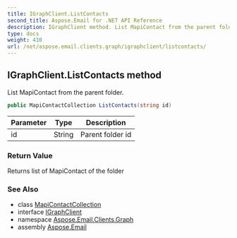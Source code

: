 ```yaml
---
title: IGraphClient.ListContacts
second_title: Aspose.Email for .NET API Reference
description: IGraphClient method. List MapiContact from the parent folder
type: docs
weight: 410
url: /net/aspose.email.clients.graph/igraphclient/listcontacts/
---
```

## IGraphClient.ListContacts method

List MapiContact from the parent folder.

```csharp
public MapiContactCollection ListContacts(string id)
```

| Parameter | Type | Description |
| --- | --- | --- |
| id | String | Parent folder id |

### Return Value

Returns list of MapiContact of the folder

### See Also

* class [MapiContactCollection](../../../aspose.email.mapi/mapicontactcollection/)
* interface [IGraphClient](../)
* namespace [Aspose.Email.Clients.Graph](../../igraphclient/)
* assembly [Aspose.Email](../../../)


